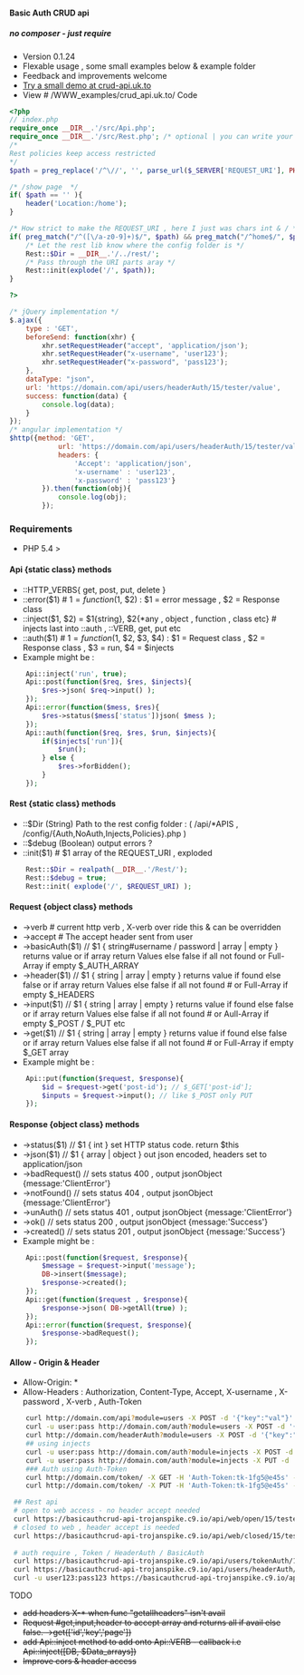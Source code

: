 #### Basic Auth CRUD api
##### no composer - just require
- Version 0.1.24
- Flexable usage , some small examples below & example folder
- Feedback and improvements welcome 
- [Try a small demo at crud-api.uk.to](http://crud-api.uk.to " Basic crud - rest API  ")
- View # /WWW_examples/crud_api.uk.to/ Code
```php
<?php
// index.php
require_once __DIR__.'/src/Api.php';
require_once __DIR__.'/src/Rest.php'; /* optional | you can write your own */
/*
Rest policies keep access restricted
*/
$path = preg_replace('/^\//', '', parse_url($_SERVER['REQUEST_URI'], PHP_URL_PATH));

/* /show page  */
if( $path == '' ){
    header('Location:/home');
}

/* How strict to make the REQUEST_URI , here I just was chars int & / */
if( preg_match("/^([\/a-z0-9]+)$/", $path) && preg_match("/^home$/", $path) == false ){
	/* Let the rest lib know where the config folder is */
    Rest::$Dir = __DIR__.'/../rest/';
    /* Pass through the URI parts aray */
    Rest::init(explode('/', $path));
}

?>
```

```javascript
/* jQuery implementation */
$.ajax({
	type : 'GET',
    beforeSend: function(xhr) {
		xhr.setRequestHeader("accept", 'application/json');
		xhr.setRequestHeader("x-username", 'user123');
		xhr.setRequestHeader("x-password", 'pass123');
    },
    dataType: "json",
    url: 'https://domain.com/api/users/headerAuth/15/tester/value',
    success: function(data) {
        console.log(data);
    }
});
/* angular implementation */
$http({method: 'GET', 
			url: 'https://domain.com/api/users/headerAuth/15/tester/value', 
			headers: {
				'Accept': 'application/json',
				'x-username' : 'user123',
				'x-password' : 'pass123'}
		}).then(function(obj){
			console.log(obj);
		});
```

### Requirements

* PHP 5.4 >

#### Api {static class} methods
* ::HTTP_VERBS{ get, post, put, delete }
* ::error($1) # $1 = function($1, $2) : $1 = error message , $2 = Response class
* ::inject($1, $2) = $1{string}, $2{*any , object , function , class etc} # injects last into ::auth , ::VERB, get, put etc
* ::auth($1) # $1 = function($1, $2, $3, $4) : $1 = Request class , $2 = Response class , $3 = run, $4 = $injects
* Example might be :
```php
	Api::inject('run', true);
	Api::post(function($req, $res, $injects){
		$res->json( $req->input() );
	});
	Api::error(function($mess, $res){
		$res->status($mess['status'])json( $mess );
	});
	Api::auth(function($req, $res, $run, $injects){
		if($injects['run']){
			$run();
		} else {
			$res->forBidden();
		}
	});
```
#### Rest {static class} methods
* ::$Dir (String) Path to the rest config folder : ( /api/*APIS , /config/{Auth,NoAuth,Injects,Policies}.php )
* ::$debug (Boolean) output errors ?
* ::init($1) # $1 array of the REQUEST_URI , exploded
```php
	Rest::$Dir = realpath(__DIR__.'/Rest/');
	Rest::$debug = true;
	Rest::init( explode('/', $REQUEST_URI) );
```

#### Request {object class} methods
* ->verb	# current http verb , X-verb over ride this & can be overridden
* ->accept # The accept header sent from user
* ->basicAuth($1) // $1 { string#username / password | array | empty } returns value or if array return Values else false if all not found or Full-Array if empty $_AUTH_ARRAY
* ->header($1) // $1 { string | array | empty } returns value if found else false or if array return Values else false if all not found # or Full-Array if empty $_HEADERS
* ->input($1) // $1 { string | array | empty } returns value if found else false or if array return Values else false if all not found # or Aull-Array if empty $_POST / $_PUT etc
* ->get($1) // $1 { string | array | empty } returns value if found else false or if array return Values else false if all not found # or Full-Array if empty $_GET array
* Example might be :
```php
	Api::put(function($request, $response){
		$id = $request->get('post-id'); // $_GET['post-id'];
		$inputs = $request->input(); // like $_POST only PUT
	});
```
#### Response {object class} methods
* ->status($1)  // $1 { int } set HTTP status code. return $this
* ->json($1)  // $1 { array | object } out json encoded, headers set to application/json
* ->badRequest() // sets status 400 , output jsonObject {message:'ClientError'}
* ->notFound() // sets status 404 , output jsonObject {message:'ClientError'}
* ->unAuth() // sets status 401 , output jsonObject {message:'ClientError'}
* ->ok() // sets status 200 , output jsonObject {message:'Success'}
* ->created() // sets status 201 , output jsonObject {message:'Success'}
* Example might be :
```php
	Api::post(function($request, $response){
		$message = $request->input('message');
		DB->insert($message);
		$response->created();
	});
	Api::get(function($request , $response){
		$response->json( DB->getAll(true) );
	});
	Api::error(function($request, $response){
		$response->badRequest();
	});
```
#### Allow - Origin & Header
- Allow-Origin: *
- Allow-Headers : Authorization, Content-Type, Accept, X-username , X-password , X-verb , Auth-Token

```bash
	curl http://domain.com/api?module=users -X POST -d '{"key":"val"}' -H 'accept:application/json' # open api
	curl -u user:pass http://domain.com/auth?module=users -X POST -d '{"key":"val"}' -H 'accept:application/json' # basicAuth api
	curl http://domain.com/headerAuth?module=users -X POST -d '{"key":"val"}' -H 'X-username:user' -H 'X-password:pass' -H 'accept:application/json' # header auth
	## using injects
	curl -u user:pass http://domain.com/auth?module=injects -X POST -d '{"key":"val"}' -H 'accept:application/json' # basicAuth /api/inject
	curl -u user:pass http://domain.com/auth?module=injects -X PUT -d '{"job":"Security"}' -H 'accept:application/json' # basicAuth /api/inject
	### Auth using Auth-Token
	curl http://domain.com/token/ -X GET -H 'Auth-Token:tk-1fg5@e45s' -H 'accept:application/json'
	curl http://domain.com/token/ -X PUT -H 'Auth-Token:tk-1fg5@e45s' -H 'accept:application/json'
```

```bash
 ## Rest api
 # open to web access - no header accept needed
 curl https://basicauthcrud-api-trojanspike.c9.io/api/web/open/15/tester/value
 # closed to web , header accept is needed
 curl https://basicauthcrud-api-trojanspike.c9.io/api/web/closed/15/tester/value -H 'accept:application/json'
 
 # auth require , Token / HeaderAuth / BasicAuth
 curl https://basicauthcrud-api-trojanspike.c9.io/api/users/tokenAuth/15/tester/value -H 'Auth-Token:abc123' -H 'accept:application/json'
 curl https://basicauthcrud-api-trojanspike.c9.io/api/users/headerAuth/15/tester/value -H 'x-username:user123' -H 'x-password:pass123' -H 'accept:application/json'
 curl -u user123:pass123 https://basicauthcrud-api-trojanspike.c9.io/api/users/basicAuth/15/tester/value -H 'accept:application/json'
```


TODO
* ~~add headers X-* when func "getallheaders" isn't avail~~
* ~~Request #get,input,header to accept array and returns all if avail else false. ->get(['id','key','page'])~~
* ~~add Api::inject method to add onto Api::VERB - callback i.e Api::inject([DB, $Data_arrays])~~
* ~~Improve cors & header access~~

